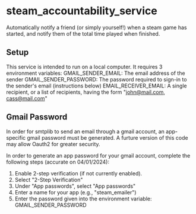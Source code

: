 # steam_accountability_service
Automatically notify a friend (or simply yourself!) when a steam game has started, and notify them of the total time played when finished. 


## Setup
This service is intended to run on a local computer.  It requires 3 environment variables:
GMAIL_SENDER_EMAIL:     The email address of the sender
GMAIL_SENDER_PASSWORD:  The password required to sign-in to the sender's email (instructions below)
EMAIL_RECEIVER_EMAIL:   A single recipient, or a list of recipients, having the form "john@mail.com, cass@mail.com"

## Gmail Password

In order for smtplib to send an email through a gmail account, an app-specific gmail password must be generated.  A furture version of this code may allow Oauth2 for greater security.

In order to generate an app password for your gmail account, complete the following steps (accurate on 04/01/2024):
1. Enable 2-step verification (if not currently enabled).
2. Select "2-Step Verification"
3. Under "App passwords", select "App passwords"
4. Enter a name for your app (e.g., "steam_emailer")
5. Enter the password given into the environment variable: GMAIL_SENDER_PASSWORD